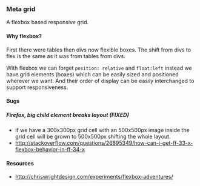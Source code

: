 ### Meta grid

A flexbox based responsive grid.


#### Why flexbox?

First there were tables then divs now flexible boxes.
The shift from divs to flex is the same as it was from tables from divs.

With flexbox we can forget <code>position: relative</code> and <code>float:left</code> instead we have grid elements (boxes) which can be easily sized and positioned wherever we want. And their order of display can be easily interchanged to support responsiveness.


#### Bugs

##### Firefox, big child element breaks layout (FIXED)

- if we have a 300x300px grid cell with an 500x500px image inside the grid cell will be grown to 500x500px shifting the whole layout.
- http://stackoverflow.com/questions/26895349/how-can-i-get-ff-33-x-flexbox-behavior-in-ff-34-x


#### Resources

- http://chriswrightdesign.com/experiments/flexbox-adventures/
